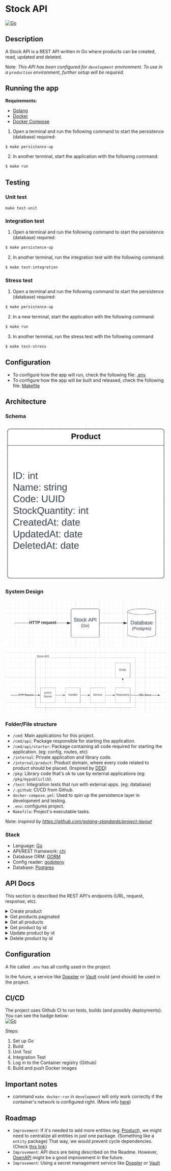 # Stock API

[![Go](https://github.com/lucasvmiguel/stock-api/actions/workflows/build-and-test.yml/badge.svg)](https://github.com/lucasvmiguel/stock-api/actions/workflows/build-and-test.yml)

## Description

A Stock API is a REST API written in Go where products can be created, read, updated and deleted.

Note: _This API has been configured for `development` environment. To use in a `production` environment, further setup will be required._

## Running the app

**Requirements:**

- [Golang](https://go.dev/)
- [Docker](https://www.docker.com/)
- [Docker Compose](https://docs.docker.com/compose/install/)

1. Open a terminal and run the following command to start the persistence (database) required:

```bash
$ make persistence-up
```

2. In another terminal, start the application with the following command:

```bash
$ make run
```

## Testing

### Unit test

```
make test-unit
```

### Integration test

1. Open a terminal and run the following command to start the persistence (database) required:

```bash
$ make persistence-up
```

2. In another terminal, run the integration test with the following command:

```bash
$ make test-integration
```

### Stress test

1. Open a terminal and run the following command to start the persistence (database) required:

```bash
$ make persistence-up
```

2. In a new terminal, start the application with the following command:

```bash
$ make run
```

3. In another terminal, run the stress test with the following command

```bash
$ make test-stress
```

## Configuration

- To configure how the app will run, check the following file: [.env](.env)
- To configure how the app will be built and released, check the following file: [Makefile](Makefile)

## Architecture

### Schema

![schema](/docs/schema.png)

### System Design

![system design](/docs/system-design.png)
![layers](/docs/layer.png)

### Folder/File structure

- `/cmd`: Main applications for this project.
- `/cmd/api`: Package responsible for starting the application.
- `/cmd/api/starter`: Package containing all code required for starting the application. (eg: config, routes, etc)
- `/internal`: Private application and library code.
- `/internal/product`: Product domain, where every code related to product should be placed. (Inspired by [DDD](https://en.wikipedia.org/wiki/Domain-driven_design))
- `/pkg`: Library code that's ok to use by external applications (eg: `/pkg/mypubliclib`).
- `/test`: Integration tests that run with external apps. (eg: database)
- `/.github`: CI/CD from Github.
- `docker-compose.yml`: Used to spin up the persistence layer in development and testing.
- `.env`: configures project.
- `Makefile`: Project's executable tasks.

Note: _inspired by https://github.com/golang-standards/project-layout_

### Stack

- Language: [Go](https://go.dev/)
- API/REST framework: [chi](https://github.com/go-chi/chi)
- Database ORM: [GORM](https://gorm.io/)
- Config reader: [godotenv](https://github.com/joho/godotenv)
- Database: [Postgres](https://www.postgresql.org/)

## API Docs

This section is described the REST API's endpoints (URL, request, response, etc).

<details>
<summary>Create product</summary>

Endpoint that creates a product

#### Request

```
Endpoint: [POST] /api/v1/products

Headers:
  Content-Type: application/json

Body:
  {
    "name": "Product name",
    "stock_quantity": 10
  }
```

#### Response

**Success**

```
Status: 201

Body:
  {
    "id": 1,
    "name": "Product name",
    "code": "70a17d32-a670-4396-9706-bd0940152fc7",
    "stock_quantity": 10,
    "created_at": "2022-07-08T18:53:57.936433+01:00",
    "updated_at": "2022-07-08T18:53:57.936433+01:00"
  }
```

**Bad Request**

```
Status: 400
```

**Internal Server Error**

```
Status: 500
```

</details>

<details>
<summary>Get products paginated</summary>

Endpoint to get products paginated

#### Request

##### Query Parameters

- `cursor`: use the response's `next_cursor` field
- `limit`: limit of products to be returned (min=1, max=100)

```
Endpoint: [GET] /api/v1/products?limit=10&cursor=2

Headers:
  Content-Type: application/json
```

#### Response

**Success**

```
Status: 200

Body:
  {
    "items": [
      {
        "id": 1,
        "name": "foo",
        "code": "70a17d32-a670-4396-9706-bd0940152fc7",
        "stock_quantity": 1,
        "created_at": "2022-07-08T18:53:57.936433+01:00",
        "updated_at": "2022-07-08T18:53:57.936433+01:00"
      }
    ],
    "next_cursor": 2
  }
```

**Internal Server Error**

```
Status: 500
```

</details>

<details>
<summary>Get all products</summary>

Endpoint to get all products (does not have pagination)

#### Request

```
Endpoint: [GET] /api/v1/products/all

Headers:
  Content-Type: application/json
```

#### Response

**Success**

```
Status: 200

Body:
  [
    {
      "id": 1,
      "name": "foo",
      "code": "70a17d32-a670-4396-9706-bd0940152fc7",
      "stock_quantity": 1,
      "created_at": "2022-07-08T18:53:57.936433+01:00",
      "updated_at": "2022-07-08T18:53:57.936433+01:00"
    }
  ]
```

**Internal Server Error**

```
Status: 500
```

</details>

<details>
<summary>Get product by id</summary>

Endpoint to get a product by id

#### Request

```
Endpoint: [GET] /api/v1/products/{id}

Headers:
  Content-Type: application/json
```

#### Response

**Success**

```
Status: 200

Body:
  {
    "id": 1,
    "name": "foo",
    "code": "70a17d32-a670-4396-9706-bd0940152fc7",
    "stock_quantity": 1,
    "created_at": "2022-07-08T18:53:57.936433+01:00",
    "updated_at": "2022-07-08T18:53:57.936433+01:00"
  }
```

**Not Found**

```
Status: 404
```

**Internal Server Error**

```
Status: 500
```

</details>

<details>
<summary>Update product by id</summary>

Endpoint that updates a product by id

#### Request

```
Endpoint: [PUT] /api/v1/products/{id}

Headers:
  Content-Type: application/json

Body:
  {
    "name": "new product name",
    "stock_quantity": 5
  }
```

#### Response

**Success**

```
Status: 200

Body:
  {
    "id": 1,
    "name": "new product name",
    "code": "70a17d32-a670-4396-9706-bd0940152fc7",
    "stock_quantity": 5,
    "created_at": "2022-07-08T18:53:57.936433+01:00",
    "updated_at": "2022-07-08T18:53:57.936433+01:00"
  }
```

**Bad Request**

```
Status: 400
```

**Not Found**

```
Status: 404
```

**Internal Server Error**

```
Status: 500
```

</details>

<details>
<summary>Delete product by id</summary>

Endpoint to delete a product by id

#### Request

```
Endpoint: [DELETE] /api/v1/products/{id}

Headers:
  Content-Type: application/json
```

#### Response

**Success**

```
Status: 204
```

**Not Found**

```
Status: 404
```

**Internal Server Error**

```
Status: 500
```

</details>

## Configuration

A file called `.env` has all config used in the project.

In the future, a service like [Doppler](https://www.doppler.com/) or [Vault](https://www.vaultproject.io/) could (and should) be used in the project.

## CI/CD

The project uses Github CI to run tests, builds (and possibly deployments). You can see the badge below:
<br />
[![Go](https://github.com/lucasvmiguel/stock-api/actions/workflows/build-and-test.yml/badge.svg)](https://github.com/lucasvmiguel/stock-api/actions/workflows/build-and-test.yml)

Steps:

1. Set up Go
2. Build
3. Unit Test
4. Integration Test
5. Log in to the Container registry (Github)
6. Build and push Docker images

## Important notes

- command `make docker-run` in `development` will only work correctly if the container's network is configured right. (More info [here](https://docs.docker.com/config/containers/container-networking/))

## Roadmap

- `Improvement`: If it's needed to add more entities (eg: [Product](internal/product/entity/product.go)), we might need to centralize all entities in just one package. (Something like a `entity` package) That way, we would prevent cycle dependencies. (Check [this link](https://www.reddit.com/r/golang/comments/vcy5xq/ddd_file_structure_cyclic_dependencies/))
- `Improvement`: API docs are being described on the Readme. However, [OpenAPI](https://swagger.io/specification/) might be a good improvement in the future.
- `Improvement`: Using a secret management service like [Doppler](https://www.doppler.com/) or [Vault](https://www.vaultproject.io/)
